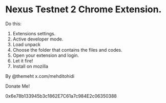 # Nexus Testnet 2 Chrome Extension.

Do this:

1. Extensions settings.
2. Active developer mode.
3. Load unpack
4. Choose the folder that contains the files and codes.
5. Open your extension and login.
6. Let it fire!
7. Install on mozilla

By @themeht
x.com/mehditohidi

Donate Me!

0x6e78b133945b3c1862E7C61a7c984E2c06350388
